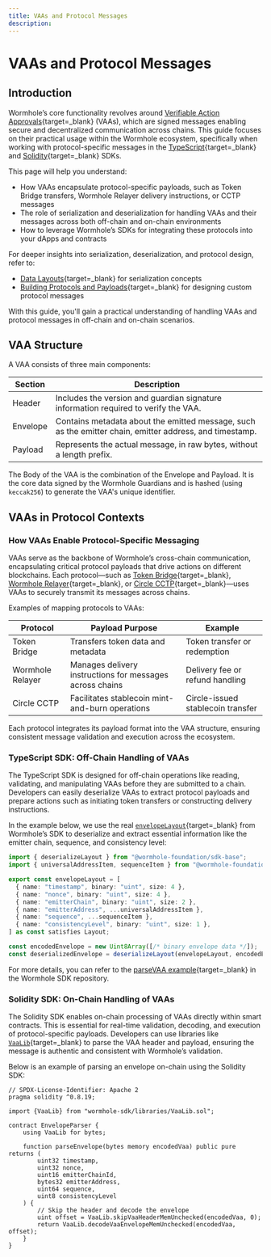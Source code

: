 ```yaml
---
title: VAAs and Protocol Messages
description: 
---
```


# VAAs and Protocol Messages

## Introduction

Wormhole’s core functionality revolves around [Verifiable Action Approvals](/docs/learn/infrastructure/vaas/){target=\_blank} (VAAs), which are signed messages enabling secure and decentralized communication across chains. This guide focuses on their practical usage within the Wormhole ecosystem, specifically when working with protocol-specific messages in the [TypeScript](https://github.com/wormhole-foundation/wormhole-sdk-ts){target=\_blank} and [Solidity](https://github.com/wormhole-foundation/wormhole-solidity-sdk){target=\_blank} SDKs.

This page will help you understand:

 - How VAAs encapsulate protocol-specific payloads, such as Token Bridge transfers, Wormhole Relayer delivery instructions, or CCTP messages
 - The role of serialization and deserialization for handling VAAs and their messages across both off-chain and on-chain environments
 - How to leverage Wormhole’s SDKs for integrating these protocols into your dApps and contracts

For deeper insights into serialization, deserialization, and protocol design, refer to:

 - [Data Layouts](/docs/build/applications/wormhole-sdk/sdk-layout/){target=\_blank} for serialization concepts
 - [Building Protocols and Payloads](/docs/build/applications/wormhole-sdk/protocols-payloads/){target=\_blank} for designing custom protocol messages

With this guide, you'll gain a practical understanding of handling VAAs and protocol messages in off-chain and on-chain scenarios.

## VAA Structure

A VAA consists of three main components:

| Section  | Description                                                                                              | 
|----------|----------------------------------------------------------------------------------------------------------|
| Header   |  Includes the version and guardian signature information required to verify the VAA.                     |
| Envelope |  Contains metadata about the emitted message, such as the emitter chain, emitter address, and timestamp. |
| Payload  |  Represents the actual message, in raw bytes, without a length prefix.                                   |

The Body of the VAA is the combination of the Envelope and Payload. It is the core data signed by the Wormhole Guardians and is hashed (using `keccak256`) to generate the VAA's unique identifier.

## VAAs in Protocol Contexts

### How VAAs Enable Protocol-Specific Messaging

VAAs serve as the backbone of Wormhole’s cross-chain communication, encapsulating critical protocol payloads that drive actions on different blockchains. Each protocol—such as [Token Bridge](https://github.com/wormhole-foundation/wormhole-sdk-ts/tree/main/core/definitions/src/protocols/tokenBridge){target=\_blank}, [Wormhole Relayer](https://github.com/wormhole-foundation/wormhole-sdk-ts/tree/main/core/definitions/src/protocols/relayer){target=\_blank}, or [Circle CCTP](https://github.com/wormhole-foundation/wormhole-sdk-ts/tree/main/core/definitions/src/protocols/circleBridge){target=\_blank}—uses VAAs to securely transmit its messages across chains.

Examples of mapping protocols to VAAs:

| Protocol        | Payload Purpose                                           | Example                            |
|-----------------|-----------------------------------------------------------|------------------------------------|
| Token Bridge    |  Transfers token data and metadata                        |  Token transfer or redemption      |
| Wormhole Relayer|  Manages delivery instructions for messages across chains |  Delivery fee or refund handling   |
| Circle CCTP     |  Facilitates stablecoin mint-and-burn operations          |  Circle-issued stablecoin transfer |

Each protocol integrates its payload format into the VAA structure, ensuring consistent message validation and execution across the ecosystem.

### TypeScript SDK: Off-Chain Handling of VAAs

The TypeScript SDK is designed for off-chain operations like reading, validating, and manipulating VAAs before they are submitted to a chain. Developers can easily deserialize VAAs to extract protocol payloads and prepare actions such as initiating token transfers or constructing delivery instructions.

In the example below, we use the real [`envelopeLayout`](https://github.com/wormhole-foundation/wormhole-sdk-ts/blob/dd6bd2463264680597519285ff559f9e92e85ca7/core/definitions/src/vaa/vaa.ts#L44-L51){target=\_blank} from Wormhole’s SDK to deserialize and extract essential information like the emitter chain, sequence, and consistency level:

```typescript
import { deserializeLayout } from "@wormhole-foundation/sdk-base";
import { universalAddressItem, sequenceItem } from "@wormhole-foundation/core/layout-items/index.js";

export const envelopeLayout = [
  { name: "timestamp", binary: "uint", size: 4 },
  { name: "nonce", binary: "uint", size: 4 },
  { name: "emitterChain", binary: "uint", size: 2 },
  { name: "emitterAddress", ...universalAddressItem },
  { name: "sequence", ...sequenceItem },
  { name: "consistencyLevel", binary: "uint", size: 1 },
] as const satisfies Layout;

const encodedEnvelope = new Uint8Array([/* binary envelope data */]);
const deserializedEnvelope = deserializeLayout(envelopeLayout, encodedEnvelope);
```

For more details, you can refer to the [parseVAA example](https://github.com/wormhole-foundation/wormhole-sdk-ts/blob/main/examples/src/parseVaa.ts){target=\_blank} in the Wormhole SDK repository.

### Solidity SDK: On-Chain Handling of VAAs

The Solidity SDK enables on-chain processing of VAAs directly within smart contracts. This is essential for real-time validation, decoding, and execution of protocol-specific payloads. Developers can use libraries like [`VaaLib`](https://github.com/wormhole-foundation/wormhole-solidity-sdk/blob/e19013d08d1fdf5af9e6344c637e36a270422dd9/src/libraries/VaaLib.sol){target=\_blank} to parse the VAA header and payload, ensuring the message is authentic and consistent with Wormhole’s validation.

Below is an example of parsing an envelope on-chain using the Solidity SDK:

```solidity
// SPDX-License-Identifier: Apache 2
pragma solidity ^0.8.19;

import {VaaLib} from "wormhole-sdk/libraries/VaaLib.sol";

contract EnvelopeParser {
    using VaaLib for bytes;

    function parseEnvelope(bytes memory encodedVaa) public pure returns (
        uint32 timestamp,
        uint32 nonce,
        uint16 emitterChainId,
        bytes32 emitterAddress,
        uint64 sequence,
        uint8 consistencyLevel
    ) {
        // Skip the header and decode the envelope
        uint offset = VaaLib.skipVaaHeaderMemUnchecked(encodedVaa, 0);
        return VaaLib.decodeVaaEnvelopeMemUnchecked(encodedVaa, offset);
    }
}
```



